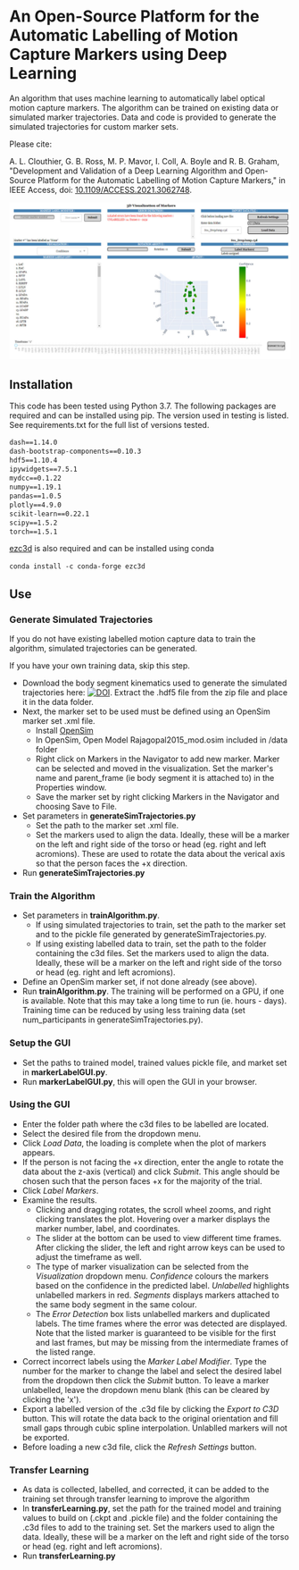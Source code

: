 # An Open-Source Platform for the Automatic Labelling of Motion Capture Markers using Deep Learning

An algorithm that uses machine learning to automatically label optical motion capture markers. The algorithm can be trained on existing data or simulated marker trajectories. Data and code is provided to generate the simulated trajectories for custom marker sets.

Please cite:

A. L. Clouthier, G. B. Ross, M. P. Mavor, I. Coll, A. Boyle and R. B. Graham, "Development and Validation of a Deep Learning Algorithm and Open-Source Platform for the Automatic Labelling of Motion Capture Markers," in IEEE Access, doi: [10.1109/ACCESS.2021.3062748](https://doi.org/10.1109/ACCESS.2021.3062748).
 
![Marker Labelling GUI](/images/auto-marker-label-GUI.jpg) 
 
## Installation
This code has been tested using Python 3.7. The following packages are required and can be installed using pip. The version used in testing is listed. See requirements.txt for the full list of versions tested.
```
dash==1.14.0
dash-bootstrap-components==0.10.3
hdf5==1.10.4
ipywidgets==7.5.1
mydcc==0.1.22
numpy==1.19.1
pandas==1.0.5
plotly==4.9.0
scikit-learn==0.22.1
scipy==1.5.2
torch==1.5.1
```
[ezc3d](https://github.com/pyomeca/ezc3d) is also required and can be installed using conda

`conda install -c conda-forge ezc3d`

## Use
### Generate Simulated Trajectories
If you do not have existing labelled motion capture data to train the algorithm, simulated trajectories can be generated. 

If you have your own training data, skip this step.
- Download the body segment kinematics used to generate the simulated trajectories here: [![DOI](https://zenodo.org/badge/DOI/10.5281/zenodo.4293999.svg)](https://doi.org/10.5281/zenodo.4293999). Extract the .hdf5 file from the zip file and place it in the data folder.
- Next, the marker set to be used must be defined using an OpenSim marker set .xml file. 
  - Install [OpenSim](https://simtk.org/frs/index.php?group_id=91)
  - In OpenSim, Open Model Rajagopal2015_mod.osim included in /data folder
  - Right click on Markers in the Navigator to add new marker. Marker can be selected and moved in the visualization. Set the marker's name and parent_frame (ie body segment it is attached to) in the Properties window.
  - Save the marker set by right clicking Markers in the Navigator and choosing Save to File.
- Set parameters in **generateSimTrajectories.py**
  - Set the path to the marker set .xml file. 
  - Set the markers used to align the data. Ideally, these will be a marker on the left and right side of the torso or head (eg. right and left acromions). These are used to rotate the data about the verical axis so that the person faces the +x direction.
- Run **generateSimTrajectories.py**

### Train the Algorithm
- Set parameters in **trainAlgorithm.py**.
  - If using simulated trajectories to train, set the path to the marker set and to the pickle file generated by generateSimTrajectories.py.
  - If using existing labelled data to train, set the path to the folder containing the c3d files. Set the markers used to align the data. Ideally, these will be a marker on the left and right side of the torso or head (eg. right and left acromions).
- Define an OpenSim marker set, if not done already (see above).
- Run **trainAlgorithm.py**. The training will be performed on a GPU, if one is available. 
Note that this may take a long time to run (ie. hours - days). Training time can be reduced by using less training data (set num_participants in generateSimTrajectories.py).

### Setup the GUI
- Set the paths to trained model, trained values pickle file, and market set in **markerLabelGUI.py**.
- Run **markerLabelGUI.py**, this will open the GUI in your browser.

### Using the GUI 
- Enter the folder path where the c3d files to be labelled are located.
- Select the desired file from the dropdown menu.
- Click *Load Data*, the loading is complete when the plot of markers appears.
- If the person is not facing the +x direction, enter the angle to rotate the data about the z-axis (vertical) and click *Submit*. This angle should be chosen such that the person faces +x for the majority of the trial.
- Click *Label Markers*.
- Examine the results.
  - Clicking and dragging rotates, the scroll wheel zooms, and right clicking translates the plot. Hovering over a marker displays the marker number, label, and coordinates.
  - The slider at the bottom can be used to view different time frames. After clicking the slider, the left and right arrow keys can be used to adjust the timeframe as well.
  - The type of marker visualization can be selected from the *Visualization* dropdown menu. *Confidence* colours the markers based on the confidence in the predicted label. *Unlabelled* highlights unlabelled markers in red. *Segments* displays markers attached to the same body segment in the same colour.
  - The *Error Detection* box lists unlabelled markers and duplicated labels. The time frames where the error was detected are displayed. Note that the listed marker is guaranteed to be visible for the first and last frames, but may be missing from the intermediate frames of the listed range.
- Correct incorrect labels using the *Marker Label Modifier*. Type the number for the marker to change the label and select the desired label from the dropdown then click the *Submit* button. To leave a marker unlabelled, leave the dropdown menu blank (this can be cleared by clicking the 'x').
- Export a labelled version of the .c3d file by clicking the *Export to C3D* button. This will rotate the data back to the original orientation and fill small gaps through cubic spline interpolation. Unlablled markers will not be exported.
- Before loading a new c3d file, click the *Refresh Settings* button.

### Transfer Learning
- As data is collected, labelled, and corrected, it can be added to the training set through transfer learning to improve the algorithm
- In **transferLearning.py**, set the path for the trained model and training values to build on (.ckpt and .pickle file) and the folder containing the .c3d files to add to the training set. Set the markers used to align the data. Ideally, these will be a marker on the left and right side of the torso or head (eg. right and left acromions).
- Run **transferLearning.py**
